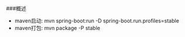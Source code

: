 ###概述
* maven启动: mvn spring-boot:run -D spring-boot.run.profiles=stable
* maven打包: mvn package -P stable
